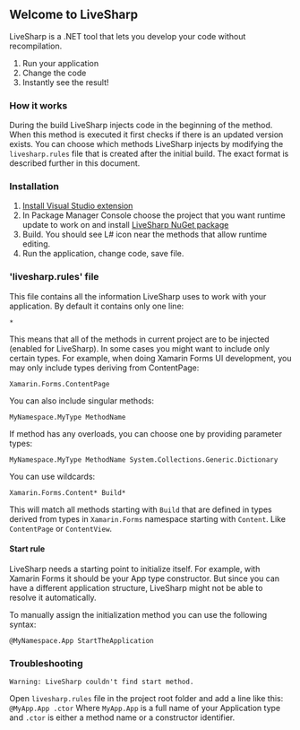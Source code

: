 ## Welcome to LiveSharp

LiveSharp is a .NET tool that lets you develop your code without recompilation. 

1. Run your application
2. Change the code
3. Instantly see the result!

### How it works

During the build LiveSharp injects code in the beginning of the method. When this method is executed it first checks if there is an updated version exists. You can choose which methods LiveSharp injects by modifying the `livesharp.rules` file that is created after the initial build. The exact format is described further in this document.

### Installation

1. [Install Visual Studio extension](https://marketplace.visualstudio.com/items?itemName=ionoy.LiveSharp)
2. In Package Manager Console choose the project that you want runtime update to work on and install [LiveSharp NuGet package](https://www.nuget.org/packages/livesharp)
3. Build. You should see L# icon near the methods that allow runtime editing.
4. Run the application, change code, save file.

### 'livesharp.rules' file

This file contains all the information LiveSharp uses to work with your application. 
By default it contains only one line:
```
*
```
This means that all of the methods in current project are to be injected (enabled for LiveSharp). In some cases you might want to include only certain types. For example, when doing Xamarin Forms UI development, you may only include types deriving from ContentPage:
```
Xamarin.Forms.ContentPage
```
You can also include singular methods:
```
MyNamespace.MyType MethodName
```
If method has any overloads, you can choose one by providing parameter types:
```
MyNamespace.MyType MethodName System.Collections.Generic.Dictionary
```
You can use wildcards:
```
Xamarin.Forms.Content* Build*
```
This will match all methods starting with `Build` that are defined in types derived from types in `Xamarin.Forms` namespace starting with `Content`. Like `ContentPage` or `ContentView`.

#### Start rule

LiveSharp needs a starting point to initialize itself. For example, with Xamarin Forms it should be your App type constructor. But since you can have a different application structure, LiveSharp might not be able to resolve it automatically. 

To manually assign the initialization method you can use the following syntax:
```
@MyNamespace.App StartTheApplication
```

### Troubleshooting

`Warning: LiveSharp couldn't find start method.`

Open `livesharp.rules` file in the project root folder and add a line like this: `@MyApp.App .ctor`
Where `MyApp.App` is a full name of your Application type and `.ctor` is either a method name or a constructor identifier.
